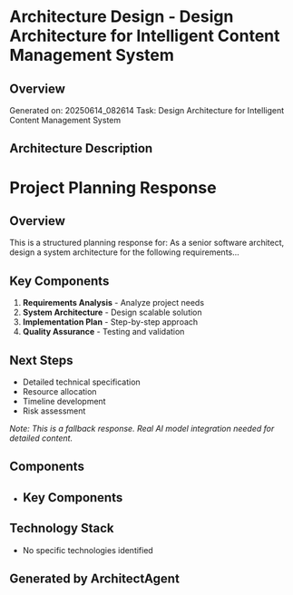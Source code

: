 # Architecture Design - Design Architecture for Intelligent Content Management System

## Overview
Generated on: 20250614_082614
Task: Design Architecture for Intelligent Content Management System

## Architecture Description
# Project Planning Response

## Overview
This is a structured planning response for: 
        As a senior software architect, design a system architecture for the following requirements...

## Key Components
1. **Requirements Analysis** - Analyze project needs
2. **System Architecture** - Design scalable solution
3. **Implementation Plan** - Step-by-step approach
4. **Quality Assurance** - Testing and validation

## Next Steps
- Detailed technical specification
- Resource allocation
- Timeline development
- Risk assessment

*Note: This is a fallback response. Real AI model integration needed for detailed content.*

## Components
- ## Key Components

## Technology Stack
- No specific technologies identified

## Generated by ArchitectAgent
